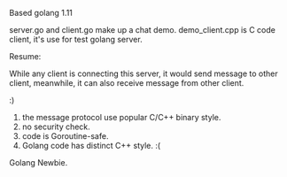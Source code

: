 Based golang 1.11

server.go and client.go make up a chat demo.
demo_client.cpp is C code client, it's use for test golang server.

Resume:

While any client is connecting this server, it would send message to other client,
meanwhile, it can also receive message from other client.

:)
1. the message protocol use popular C/C++ binary style.
2. no security check.
3. code is Goroutine-safe.
4. Golang code has distinct C++ style. :(

Golang Newbie.
